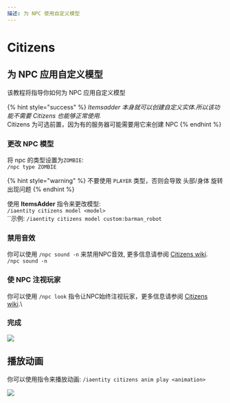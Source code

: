 ```yaml
---
描述: 为 NPC 使用自定义模型
---
```


# Citizens

## 为 NPC 应用自定义模型

该教程将指导你如何为 NPC 应用自定义模型

{% hint style="success" %}
_Itemsadder 本身就可以创建自定义实体.所以该功能不需要 Citizens 也能够正常使用._\
Citizens 为可选前置，因为有的服务器可能需要用它来创建 NPC
{% endhint %}

### 更改 NPC 模型

将 npc 的类型设置为`ZOMBIE`: \
`/npc type ZOMBIE`

{% hint style="warning" %}
不要使用 `PLAYER` 类型，否则会导致 头部/身体 旋转出现问题
{% endhint %}

使用 **ItemsAdder** 指令来更改模型:\
`/iaentity citizens model <model>`\
``示例: `/iaentity citizens model custom:barman_robot`

### 禁用音效

你可以使用 `/npc sound -n` 来禁用NPC音效, 更多信息请参阅 [Citizens wiki](https://wiki.citizensnpcs.co/Commands).\
`/npc sound -n`

### 使 NPC 注视玩家

你可以使用 `/npc look` 指令让NPC始终注视玩家，更多信息请参阅 [Citizens wiki](https://wiki.citizensnpcs.co/Commands).\

### 完成

![](../../../../.gitbook/assets/ezgif-2-31a4557026.webp)

## 播放动画

你可以使用指令来播放动画: `/iaentity citizens anim play <animation>`

![](../../../../.gitbook/assets/ezgif.com-gif-maker.webp)
